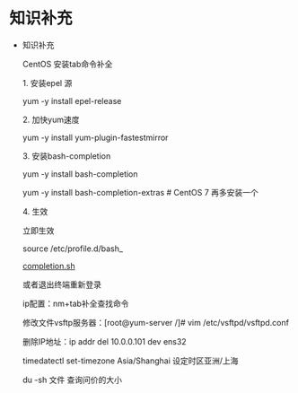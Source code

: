 # 知识补充

-   知识补充

    CentOS 安装tab命令补全 &#x20;

    1. 安装epel 源 &#x20;

    yum -y install epel-release &#x20;

    2. 加快yum速度 &#x20;

    yum -y install yum-plugin-fastestmirror &#x20;

    3. 安装bash-completion &#x20;

    yum -y install bash-completion &#x20;

    yum -y install bash-completion-extras # CentOS 7 再多安装一个 &#x20;

    4. 生效 &#x20;

    立即生效 &#x20;

    source /etc/profile.d/bash\_

    [completion.sh](http://completion.sh "completion.sh")  &#x20;

    或者退出终端重新登录

    ip配置：nm+tab补全查找命令

    修改文件vsftp服务器：\[root\@yum-server /]# vim /etc/vsftpd/vsftpd.conf

    删除IP地址：ip addr del 10.0.0.101 dev ens32

    timedatectl set-timezone Asia/Shanghai
    设定时区亚洲/上海

    du -sh 文件 查询问价的大小
